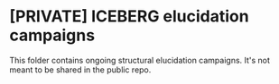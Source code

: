 # [PRIVATE] ICEBERG elucidation campaigns

This folder contains ongoing structural elucidation campaigns. It's not meant to be shared in the public repo.
